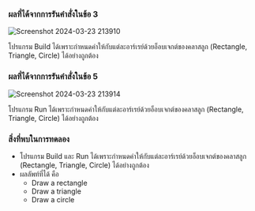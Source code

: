 ### ผลที่ได้จากการรันคำสั่งในข้อ 3

![Screenshot 2024-03-23 213910](https://github.com/KanyakornPuengmon/03376836-OOP-2566-Lab-12/assets/144195697/41b2c047-e76b-4722-8d52-eca802a1d802)

โปรแกรม Build ได้เพราะกำหนดค่าให้กับแต่ละอาร์เรย์ด้วยอ็อบเจกต์ของคลาสลูก (Rectangle, Triangle, Circle) ได้อย่างถูกต้อง

### ผลที่ได้จากการรันคำสั่งในข้อ 5

![Screenshot 2024-03-23 213914](https://github.com/KanyakornPuengmon/03376836-OOP-2566-Lab-12/assets/144195697/55dfa7d2-7814-4f64-bdd7-b201e2ef1663)

โปรแกรม Run ได้เพราะกำหนดค่าให้กับแต่ละอาร์เรย์ด้วยอ็อบเจกต์ของคลาสลูก (Rectangle, Triangle, Circle) ได้อย่างถูกต้อง

### สิ่งที่พบในการทดลอง
- โปรแกรม Build และ Run ได้เพราะกำหนดค่าให้กับแต่ละอาร์เรย์ด้วยอ็อบเจกต์ของคลาสลูก (Rectangle, Triangle, Circle) ได้อย่างถูกต้อง
- ผลลัพท์ที่ได้ คือ
  - Draw a rectangle
  - Draw a triangle
  - Draw a circle



